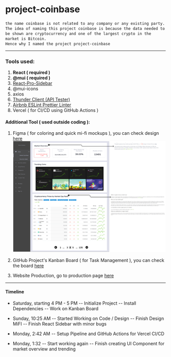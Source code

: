 # project-coinbase

```
the name coinbase is not related to any company or any existing party.
The idea of naming this project coinbase is because the data needed to be shown are cryptocurrency and one of the largest crypto in the market is Bitcoin.
Hence why I named the project project-coinbase
```

---

### Tools used:

1. **React ( required )**
2. **@mui ( required )**
3. [React-Pro-Sidebar](https://www.npmjs.com/package/react-pro-sidebar)
4. @mui-icons
5. axios
6. [Thunder Client (API Tester)](https://www.thunderclient.com/)
7. [Airbnb ESLint Prettier Linter](https://dev.to/saurabhggc/add-eslint-prettier-and-airbnb-to-your-project-3mo8)
8. Vercel ( for CI/CD using GitHub Actions )

#### Additional Tool ( used outside coding ):

1. Figma ( for coloring and quick mi-fi mockups ), you can check design [here](https://www.figma.com/file/qPXOFeTqLm5U5rfEQDHbsY/TableBoard?node-id=0%3A1)
![](./MiFI.png)

2. GitHub Project's Kanban Board ( for Task Management ), you can check the board [here](https://github.com/rickyfelix19/project-coinbase/projects/1)
3. Website Production, go to production page [here](https://project-coinbase.vercel.app/)

---

#### Timeline

- Saturday, starting 4 PM - 5 PM
  -- Initialize Project
  -- Install Dependencies
  -- Work on Kanban Board

- Sunday, 10:25 AM
  -- Started Working on Code / Design
  -- Finish Design MiFI
  -- Finish React Sidebar with minor bugs
- Monday, 2:42 AM
  -- Setup Pipeline and GitHub Actions for Vercel CI/CD
- Monday, 1:32
  -- Start working again
  -- Finish creating UI Component for market overview and trending
